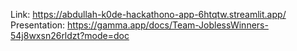Link: https://abdullah-k0de-hackathono-app-6htqtw.streamlit.app/
Presentation: https://gamma.app/docs/Team-JoblessWinners-54j8wxsn26rldzt?mode=doc

